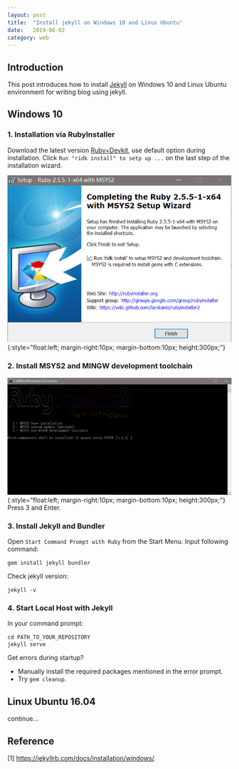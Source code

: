 ```yaml
---
layout: post
title:  "Install jekyll on Windows 10 and Linux Ubuntu"
date:   2019-06-02
category: web
---
```

## Introduction
This post introduces how to install [Jekyll](https://jekyllrb.com/) on Windows 10 and Linux Ubuntu environment for writing blog using jekyll.

## Windows 10

### 1. Installation via RubyInstaller
Download the latest version [Ruby+Devkit](https://rubyinstaller.org/downloads/), use default option during installation. Click `Run "ridk install" to setp up ...` on the last step of the installation wizard.

![](/assets/2019-06-02/1.PNG){:style="float:left; margin-right:10px; margin-bottom:10px; height:300px;"}
<br clear="all" />

### 2. Install MSYS2 and MINGW development toolchain
![](/assets/2019-06-02/2.PNG){:style="float:left; margin-right:10px; margin-bottom:10px; height:300px;"}
<br clear="all" />
Press 3 and Enter.

### 3. Install Jekyll and Bundler 
Open `Start Command Prompt with Ruby` from the Start Menu. Input following command:
```
gem install jekyll bundler
```
Check jekyll version:
```
jekyll -v
```
### 4. Start Local Host with Jekyll
In your command prompt:
```
cd PATH_TO_YOUR_REPOSITORY
jekyll serve
```
Get errors during startup?
- Manually install the required packages mentioned in the error prompt.
- Try `gem cleanup`.

## Linux Ubuntu 16.04
continue...

## Reference
[1] https://jekyllrb.com/docs/installation/windows/.



